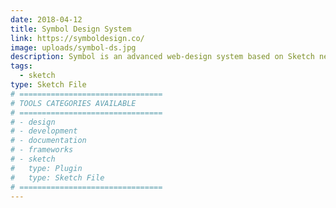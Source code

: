 ```yaml
---
date: 2018-04-12
title: Symbol Design System
link: https://symboldesign.co/
image: uploads/symbol-ds.jpg
description: Symbol is an advanced web-design system based on Sketch nested symbols. Every component can be easily customized via overrides.
tags:
  - sketch
type: Sketch File
# ================================
# TOOLS CATEGORIES AVAILABLE
# ================================
# - design
# - development
# - documentation
# - frameworks
# - sketch
#   type: Plugin
#   type: Sketch File
# ================================
---
```

